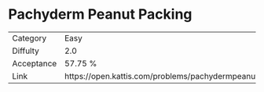 # Pachyderm Peanut Packing

<table>
    <tr>
        <td>Category</td>
        <td>Easy</td>
    </tr>
    <tr>
        <td>Diffulty</td>
        <td>2.0</td>
    </tr>
    <tr>
        <td>Acceptance</td>
        <td>57.75 %</td>
    </tr>
    <tr>
        <td>Link</td>
        <td>https://open.kattis.com/problems/pachydermpeanutpacking</td>
    </tr>
</table>